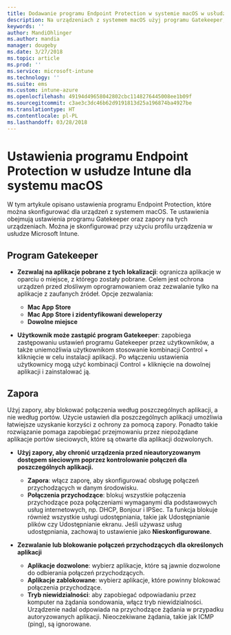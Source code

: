 ```yaml
---
title: Dodawanie programu Endpoint Protection w systemie macOS w usłudze Microsoft Intune — Azure | Microsoft Docs
description: Na urządzeniach z systemem macOS użyj programu Gatekeeper, aby określić, gdzie można instalować aplikacje (z uwzględnieniem sklepu Mac App Store). Ponadto włącz lub skonfiguruj zaporę, aby zezwolić na wybrane aplikacje, zablokować wybrane aplikacje, użyć trybu ukrywania, a nawet zablokować wybrane typy połączeń przychodzących przy użyciu usługi Microsoft Intune.
keywords: ''
author: MandiOhlinger
ms.author: mandia
manager: dougeby
ms.date: 3/27/2018
ms.topic: article
ms.prod: ''
ms.service: microsoft-intune
ms.technology: ''
ms.suite: ems
ms.custom: intune-azure
ms.openlocfilehash: 49194d49658042802cbc1148276445008ee1b09f
ms.sourcegitcommit: c3ae3c3dc46b62d9191813d25a196874ba4927be
ms.translationtype: HT
ms.contentlocale: pl-PL
ms.lasthandoff: 03/28/2018
---
```

# <a name="macos-endpoint-protection-settings-in-intune"></a>Ustawienia programu Endpoint Protection w usłudze Intune dla systemu macOS

W tym artykule opisano ustawienia programu Endpoint Protection, które można skonfigurować dla urządzeń z systemem macOS. Te ustawienia obejmują ustawienia programu Gatekeeper oraz zapory na tych urządzeniach. Można je skonfigurować przy użyciu profilu urządzenia w usłudze Microsoft Intune.

## <a name="gatekeeper"></a>Program Gatekeeper

- **Zezwalaj na aplikacje pobrane z tych lokalizacji**: ogranicza aplikacje w oparciu o miejsce, z którego zostały pobrane. Celem jest ochrona urządzeń przed złośliwym oprogramowaniem oraz zezwalanie tylko na aplikacje z zaufanych źródeł. Opcje zezwalania: 
  - **Mac App Store**
  - **Mac App Store i zidentyfikowani deweloperzy**
  - **Dowolne miejsce**

- **Użytkownik może zastąpić program Gatekeeper**: zapobiega zastępowaniu ustawień programu Gatekeeper przez użytkowników, a także uniemożliwia użytkownikom stosowanie kombinacji Control + kliknięcie w celu instalacji aplikacji. Po włączeniu ustawienia użytkownicy mogą użyć kombinacji Control + kliknięcie na dowolnej aplikacji i zainstalować ją.

## <a name="firewall"></a>Zapora

Użyj zapory, aby blokować połączenia według poszczególnych aplikacji, a nie według portów. Użycie ustawień dla poszczególnych aplikacji umożliwia łatwiejsze uzyskanie korzyści z ochrony za pomocą zapory. Ponadto takie rozwiązanie pomaga zapobiegać przejmowaniu przez niepożądane aplikacje portów sieciowych, które są otwarte dla aplikacji dozwolonych.

- **Użyj zapory, aby chronić urządzenia przed nieautoryzowanym dostępem sieciowym poprzez kontrolowanie połączeń dla poszczególnych aplikacji.**
  - **Zapora**: włącz zaporę, aby skonfigurować obsługę połączeń przychodzących w danym środowisku.
  - **Połączenia przychodzące**: blokuj wszystkie połączenia przychodzące poza połączeniami wymaganymi dla podstawowych usług internetowych, np. DHCP, Bonjour i IPSec. Ta funkcja blokuje również wszystkie usługi udostępniania, takie jak Udostępnianie plików czy Udostępnianie ekranu. Jeśli używasz usług udostępniania, zachowaj to ustawienie jako **Nieskonfigurowane**.

- **Zezwalanie lub blokowanie połączeń przychodzących dla określonych aplikacji**
  - **Aplikacje dozwolone**: wybierz aplikacje, które są jawnie dozwolone do odbierania połączeń przychodzących.
  - **Aplikacje zablokowane**: wybierz aplikacje, które powinny blokować połączenia przychodzące.
  - **Tryb niewidzialności**: aby zapobiegać odpowiadaniu przez komputer na żądania sondowania, włącz tryb niewidzialności. Urządzenie nadal odpowiada na przychodzące żądania w przypadku autoryzowanych aplikacji. Nieoczekiwane żądania, takie jak ICMP (ping), są ignorowane.
